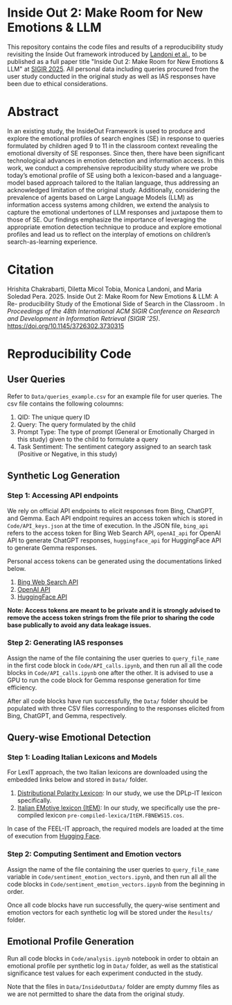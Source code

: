 # Inside Out 2: Make Room for New Emotions & LLM

This repository contains the code files and results of a reproducibility study revisiting the Inside Out framework introduced by [Landoni et al.](https://dl.acm.org/doi/abs/10.1145/3340631.3394847), to be published as a full paper title "Inside Out 2: Make Room for New Emotions & LLM" at [SIGIR 2025](https://sigir2025.dei.unipd.it/). All personal data including queries procured from the user study conducted in the original study as well as IAS responses have been due to ethical considerations.

# Abstract

In an existing study, the InsideOut Framework is used to produce and explore the emotional profiles of search engines (SE) in response to queries formulated by children aged 9 to 11 in the classroom context revealing the emotional diversity of SE responses. Since then, there have been significant technological advances in emotion detection and information access. In this work, we conduct a comprehensive reproducibility study where we probe today’s emotional profile of SE using both a lexicon-based and a language-model based approach tailored to the Italian language, thus addressing an acknowledged limitation of the original study. Additionally, considering the prevalence of agents based on Large Language Models (LLM) as information access systems among children, we extend the analysis to capture the emotional undertones of LLM responses and juxtapose them to those of SE. Our findings emphasize the importance of leveraging the appropriate emotion detection technique to produce and explore emotional profiles and lead us to reflect on the
interplay of emotions on children’s search-as-learning experience.

# Citation
Hrishita Chakrabarti, Diletta Micol Tobia, Monica Landoni, and Maria Soledad Pera. 2025. Inside Out 2: Make Room for New Emotions & LLM: A Re-
producibility Study of the Emotional Side of Search in the Classroom . In *Proceedings of the 48th International ACM SIGIR Conference on Research and Development in Information Retrieval (SIGIR ’25)*. https://doi.org/10.1145/3726302.3730315

# Reproducibility Code

## User Queries
Refer to `Data/queries_example.csv` for an example file for user queries. The csv file contains the following coloumns:

1. QID: The unique query ID
2. Query: The query formulated by the child
3. Prompt Type: The type of prompt (General or Emotionally Charged in this study) given to the child to formulate a query
4. Task Sentiment: The sentiment category assigned to an search task (Positive or Negative, in this study)

## Synthetic Log Generation

### Step 1: Accessing API endpoints
We rely on official API endpoints to elicit responses from Bing, ChatGPT, and Gemma. Each API endpoint requires an access token which is stored in `Code/API_keys.json` at the time of execution. In the JSON file, `bing_api` refers to the access token for Bing Web Search API, `openAI_api` for OpenAI API to generate ChatGPT responses, `huggingface_api` for HuggingFace API to generate Gemma responses. 

Personal access tokens can be generated using the documentations linked below.

1. [Bing Web Search API](https://learn.microsoft.com/en-us/bing/search-apis/bing-web-search/create-bing-search-service-resource)
2. [OpenAI API](https://platform.openai.com/api-keys)
3. [HuggingFace API](https://huggingface.co/docs/hub/en/security-tokens)

**Note: Access tokens are meant to be private and it is strongly advised to remove the access token strings from the file prior to sharing the code base publically to avoid any data leakage issues.**

### Step 2: Generating IAS responses

Assign the name of the file containing the user queries to `query_file_name` in the first code block in `Code/API_calls.ipynb`, and then run all all the code blocks in `Code/API_calls.ipynb` one after the other. It is advised to use a GPU to run the code block for Gemma response generation for time efficiency.

After all code blocks have run successfully, the `Data/` folder should be populated with three CSV files corresponding to the responses elicited from Bing, ChatGPT, and Gemma, respectively.

## Query-wise Emotional Detection

### Step 1: Loading Italian Lexicons and Models
For LexIT approach, the two Italian lexicons are downloaded using the embedded links below and stored in `Data/` folder.

1. [Distributional Polarity Lexicon](http://sag.art.uniroma2.it/demo-software/distributional-polarity-lexicon/): In our study, we use the DPLp-IT lexicon specifically.
2. [Italian EMotive lexicon (ItEM)](https://github.com/Unipisa/ItEM): In our study, we specifically use the pre-compiled lexicon `pre-compiled-lexica/ItEM.FBNEWS15.cos`.

In case of the FEEL-IT approach, the required models are loaded at the time of execution from [Hugging Face](https://huggingface.co/MilaNLProc/feel-it-italian-emotion).

### Step 2: Computing Sentiment and Emotion vectors
Assign the name of the file containing the user queries to `query_file_name` variable in `Code/sentiment_emotion_vectors.ipynb`, and then run all all the code blocks in `Code/sentiment_emotion_vectors.ipynb` from the beginning in order. 

Once all code blocks have run successfully, the query-wise sentiment and emotion vectors for each synthetic log will be stored under the `Results/` folder.

## Emotional Profile Generation
Run all code blocks in `Code/analysis.ipynb` notebook in order to obtain an emotional profile per synthetic log in `Data/` folder, as well as the statistical significance test values for each experiment conducted in the study.

Note that the files in `Data/InsideOutData/` folder are empty dummy files as we are not permitted to share the data from the original study. 


